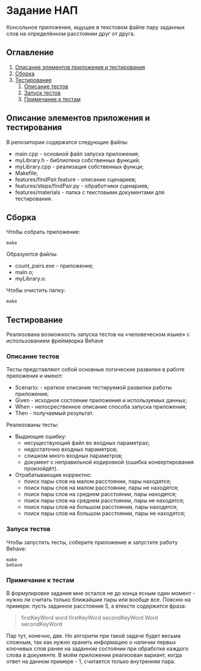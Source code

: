 # Задание НАП

Консольное приложение, ищущее в текстовом файле пару заданных слов на определённом расстоянии друг от друга.


## Оглавление
1. [Описание элементов приложения и тестирования](#introduction)
2. [Сборка](#paragraph1)
3. [Тестирование](#paragraph2)
	1. [Описание тестов](#subparagraph21)
	2. [Запуск тестов](#subparagraph22)
	3. [Примечание к тестам](#subparagraph23)

## Описание элементов приложения и тестирования <a name="introduction"></a>

В репозитории содержатся следующие файлы:

* main.cpp - основной файл запуска приложения;
* myLibrary.h - библиотека собственных функций;
* myLibrary.cpp - реализация собственных функци;
* Makefile;
* features/findPair.feature - описание сценариев;
* features/steps/findPair.py - обработчики сценариев;
* features/materials - папка с текстовыми документами для тестирования.

## Сборка <a name="paragraph1"></a>

Чтобы собрать приложение: 
```
make
```

Образуются файлы:

* count_pairs.exe - приложение;
* main.o;
* myLibrary.o.

Чтобы очистить папку:
```
make
```

## Тестирование <a name="paragraph2"></a>

Реализована возможность запуска тестов на «человеческом языке» с использованием фреймворка Behave

### Описание тестов <a name="subparagraph21"></a>

Тесты представляют собой основные логические развилки в работе приложения и имеют:

* Scenario: - краткое описание тестируемой развилки работы приложения;
* Given - исходное состояние приложения и используемых данных;
* When - непосрественное описание способа запуска приложения;
* Then - получаемый результат.

Реализованы тесты:

* Выдающие ошибку:
	* несуществующий файл во входных параметрах;
	* недостаточно входных параметров;
	* слишком много входных параметров;
	* документ с неправильной кодировкой (ошибка конвертирования произойдёт).
* Отрабатывающие корректно:
	* поиск пары слов на малом расстоянии, пары находятся;
	* поиск пары слов на малом расстоянии, пары не находятся;
	* поиск пары слов на среднем расстоянии, пары находятся;
	* поиск пары слов на среднем расстоянии, пары не находятся;
	* поиск пары слов на большом расстоянии, пары находятся;
	* поиск пары слов на большом расстоянии, пары не находятся;

### Запуск тестов <a name="subparagraph22"></a>

Чтобы запустить тесты, соберите приложение и запустите работу Behave:

```
make
behave
```

### Примечание к тестам <a name="subparagraph23"></a>

В формулировке задания мне остался не до конца ясным один момент - нужно ли считать только ближайшие пары или вообще все. Поясню на примере: пусть заданное расстояние 5, а втексте содержится фраза:

> firstKeyWord word firstKeyWord secondKeyWord Word secondKeyWord  

Пар тут, конечно, две. Но алгоритм при такой задаче будет весьма сложным, так как нужно хранить информацию о наличии первых ключевых слов ранее на заданном состоянии при обработке каждого слова в документе. В моём приложении реализован вариант, когда ответ на данном примере - 1, считается только внутренняя пара.
